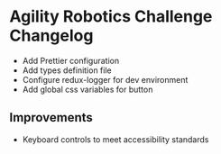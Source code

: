 # Agility Robotics Challenge Changelog

- Add Prettier configuration
- Add types definition file
- Configure redux-logger for dev environment
- Add global css variables for button

## Improvements

- Keyboard controls to meet accessibility standards
